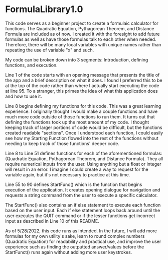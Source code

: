 # FormulaLibrary1.0
This code serves as a beginner project to create a formulaic calculator for functions. The Quadratic Equation, Pythagorean Theorem, and Distance Formula are included as of now. I created it with the foresight to add future formulas as well as have those formulas talk to each other when needed. Therefore, there will be many local variables with unique names rather than repeating the use of variable "x" and such.

My code can be broken down into 3 segments: Introduction, defining functions, and execution.

Line 1 of the code starts with an opening message that presents the title of the app and a brief description on what it does. I found I preferred this to be at the top of the code rather than where I actually start executing the code at line 95. To a stranger, this primes the idea of what this application does and how to use it.

Line 8 begins defining my functions for this code. This was a great learning experience. I originally thought I would make a couple functions and have much more code outside of those functions to run them. It turns out that defining the functions took up the most amount of my code. I thought keeping track of larger portions of code would be difficult, but the functions created readable "sections". Once I understood each function, I could easily see how my Starting Function flowed into the rest of the functions without needing to keep track of those functions' deeper code.

Line 8 to Line 51 defines functions for each of the aforementioned formulas: (Quadratic Equation, Pythagorean Theorem, and Distance Formula). They all require numerical inputs from the user. Using anything but a float or integer will result in an error. I imagine I could create a way to request for the variable again, but it's not necessary to practice at this time.

Line 55 to 90 defines StartFunc() which is the function that begins execution of the application. It creates opening dialogue for navigation and requests a string command from the user to execute a specific calculator. 

The StartFunc() also contains an if else statement to execute each function based on the user input. Each if else statement loops back around until the user executes the QUIT command or if the lesser functions get incorrect input as described in Line 10 of this README.

As of 5/28/2022, this code runs as intended. In the future, I will add more formulas for my own utility's sake, learn to round complex numbers (Quadratic Equation) for readability and practical use, and improve the user experience such as finding the outputted answer/values before the StartFunct() runs again without adding more user keystrokes.
